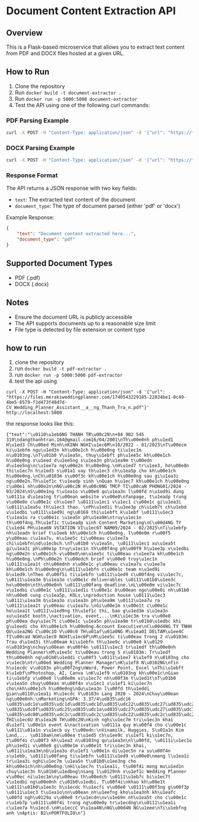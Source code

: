 # Document Content Extraction API

## Overview
This is a Flask-based microservice that allows you to extract text content from PDF and DOCX files hosted at a given URL.

## How to Run

1. Clone the repository
2. Run `docker build -t document-extractor .`
3. Run `docker run -p 5000:5000 document-extractor`
4. Test the API using one of the following curl commands:

### PDF Parsing Example
```bash
curl -X POST -H "Content-Type: application/json" -d '{"url": "https://files.merakiweddingplanner.com/1740543229185-22834be1-0c49-4be5-8579-f1d473f48d7d-CV_Wedding_Planner_Assistant__a__ng_Thanh_Tra_n.pdf"}' http://localhost:5000
```

### DOCX Parsing Example
```bash
curl -X POST -H "Content-Type: application/json" -d '{"url": "https://file-examples.com/storage/fe5c8a4a6c9c9c/2017/04/file_example_DOCX_5MB.docx"}' http://localhost:5000
```

### Response Format
The API returns a JSON response with two key fields:
- `text`: The extracted text content of the document
- `document_type`: The type of document parsed (either 'pdf' or 'docx')

Example Response:
```json
{
    "text": "Document content extracted here...",
    "document_type": "pdf"
}
```

## Supported Document Types
- PDF (.pdf)
- DOCX (.docx)

## Notes
- Ensure the document URL is publicly accessible
- The API supports documents up to a reasonable size limit
- File type is detected by file extension or content type

## how to run

1. clone the repository
2. run `docker build -t pdf-extractor .`
3. run `docker run -p 5000:5000 pdf-extractor`
4. test the api using 
```
curl -X POST -H "Content-Type: application/json" -d '{"url": "https://files.merakiweddingplanner.com/1740543229185-22834be1-0c49-4be5-8579-f1d473f48d7d-CV_Wedding_Planner_Assistant__a__ng_Thanh_Tra_n.pdf"}' http://localhost:5000
```

the response looks like this:
```
{"text":"\u0110\u1eb6NG THANH TR\u00c2N\n+84 902 545 319\ndangthanhtran.164@gmail.com16/04/2001\nTh\u00e0nh ph\u1ed1 H\u1ed3 Ch\u00ed Minh\nKINH NGHI\u1ec6M\n10/2022 - 01/2023\nT\u00ecm ki\u1ebfm ngu\u1ed3n kh\u00e1ch h\u00e0ng ti\u1ec1m n\u0103ng.\nT\u01b0 V\u1ea5n, thuy\u1ebft ph\u1ee5c kh\u00e1ch h\u00e0ng s\u1eed d\u1ee5ng s\u1ea3n ph\u1ea9m t\u00edn d\u1ee5ng\nc\u1ee7a ng\u00e2n h\u00e0ng.\nH\u1ed7 tr\u1ee3, ho\u00e0n thi\u1ec7n h\u1ed3 s\u01a1 vay th\u1ec3 ch\u1ea5p cho kh\u00e1ch h\u00e0ng.\nCh\u0103m s\u00f3c kh\u00e1ch h\u00e0ng sau gi\u1ea3i ng\u00e2n.Th\u1ef1c t\u1eadp sinh \nQuan h\u1ec7 kh\u00e1ch h\u00e0ng c\u00e1 nh\u00e2n\nNG\u00c2N H\u00c0NG TMCP TI\u00caN PHONG01/2024 - 03/2024\nS\u00e1ng t\u1ea1o v\u00e0 qu\u1ea3n l\u00fd n\u1ed9i dung \u0111a d\u1ea1ng tr\u00ean website v\u00e0\nfanpage, t\u1eadp trung v\u00e0o c\u00e1c ch\u1ee7 \u0111\u1ec1 v\u1ec1 c\u00e1c gi\u1ea3i \u0111\u1ea5u th\u1ec3 thao. \nPh\u1ed1i h\u1ee3p ch\u1eb7t ch\u1ebd v\u1edbi \u0111\u1ed9i ng\u0169 thi\u1ebft k\u1ebf \u0111\u1ec3 t\u1ea1o ra c\u00e1c \u1ea5n ph\u1ea9m\ntruy\u1ec1n th\u00f4ng.Th\u1ef1c t\u1eadp sinh Content Marketing\nC\u00d4NG TY C\u1ed4 PH\u1ea6N VSTATION VI\u1ec6T NAM09/2024 - 02/2025\nTi\u1ebfp nh\u1eadn brief t\u1eeb kh\u00e1ch h\u00e0ng, l\u00e0m r\u00f5 y\u00eau c\u1ea7u, m\u1ee5c ti\u00eau c\u1ee7a chi\u1ebfn\nd\u1ecbch.\nT\u01b0 v\u1ea5n, \u0111\u1ec1 xu\u1ea5t gi\u1ea3i ph\u00e1p truy\u1ec1n th\u00f4ng ph\u00f9 h\u1ee3p v\u1edbi ng\u00e2n s\u00e1ch v\u00e0\nm\u1ee5c ti\u00eau c\u1ee7a kh\u00e1ch h\u00e0ng.\nPh\u00e2n t\u00edch brief v\u00e0 truy\u1ec1n \u0111\u1ea1t ch\u00ednh x\u00e1c y\u00eau c\u1ea7u c\u1ee7a kh\u00e1ch h\u00e0ng\n\u0111\u1ebfn c\u00e1c team n\u1ed9i b\u1ed9.\nTheo d\u00f5i ti\u1ebfn \u0111\u1ed9 c\u00f4ng vi\u1ec7c, \u0111\u1ea3m b\u1ea3o c\u00e1c deliverables \u0111\u01b0\u1ee3c ho\u00e0n\nth\u00e0nh \u0111\u00fang deadline.\nL\u00e0m vi\u1ec7c v\u1edbi c\u00e1c \u0111\u1ed1i t\u00e1c b\u00ean ngo\u00e0i nh\u01b0 nh\u00e0 cung c\u1ea5p, KOLs,\nproduction house \u0111\u1ec3 \u0111\u1ea3m b\u1ea3o s\u1ea3n ph\u1ea9m \u0111\u1ea7u ra \u0111\u1ea1t y\u00eau c\u1ea7u.\nGi\u00e1m s\u00e1t c\u00e1c ho\u1ea1t \u0111\u1ed9ng th\u1ef1c thi, bao g\u1ed3m s\u1ea3n xu\u1ea5t booth,\nactivation, event,...\nKi\u1ec3m tra v\u00e0 ph\u00ea duy\u1ec7t c\u00e1c \u1ea5n ph\u1ea9m tr\u01b0\u1edbc khi g\u1eedi cho kh\u00e1ch h\u00e0ng.Account Executive\nC\u00d4NG TY TNHH QU\u1ea2NG C\u00c1O V\u00c0 TH\u01af\u01a0NG M\u1ea0I DELTAM\u1ee4C TI\u00caU NGH\u1ec0 NGHI\u1ec6P\nM\u1ee5c ti\u00eau trong 2 n\u0103m: Trau d\u1ed3i th\u00eam ki\u1ebfn th\u1ee9c v\u00e0 k\u0129 n\u0103ng\nchuy\u00ean m\u00f4n \u0111\u1ec3 tr\u1edf th\u00e0nh Wedding Planner\nM\u1ee5c ti\u00eau trong 5 n\u0103m: Tr\u1edf th\u00e0nh ng\u01b0\u1eddi c\u00f3 \u0111\u1ee7 k\u1ef9 n\u0103ng cho v\u1ecb\ntr\u00ed Wedding Planner Manager\nK\u1ef8 N\u0102NG\nTin h\u1ecdc v\u0103n ph\u00f2ng\nWord, Power Point, Excel \nThi\u1ebft k\u1ebf\nPhotoshop, AI, Canva \nK\u1ef9 n\u0103ng kh\u00e1c\nGiao ti\u1ebfp v\u00e0 l\u00e0m vi\u1ec7c nh\u00f3m t\u1ed1t\nT\u01b0 v\u1ea5n chuy\u00ean m\u00f4n v\u1ec1 s\u1ef1 ki\u1ec7n cho\nkh\u00e1ch h\u00e0ng\nQu\u1ea3n l\u00fd th\u1eddi gian\u0110\u1ea1i H\u1ecdc V\u0103n Lang 2020 - 2024\nChuy\u00ean ng\u00e0nh:\nMarketing\nGPA: 3.37/4\ud835\udc16 \ud835\udc1e\ud835\udc1d\ud835\udc1d\ud835\udc22\ud835\udc27\ud835\udc20  \ud835\udc0f\ud835\udc25\ud835\udc1a\ud835\udc27\ud835\udc27\ud835\udc1e\ud835\udc2b  \ud835\udc00\ud835\udc2c\ud835\udc2c\ud835\udc22\ud835\udc2c\ud835\udc2d\ud835\udc1a\ud835\udc27\ud835\udc2d\nGI\u1edaI THI\u1ec6U B\u1ea2N TH\u00c2N\nKinh nghi\u1ec7m tri\u1ec3n khai d\u1ef1 \u00e1n event &\nactivation \u0111a quy m\u00f4 cho c\u00e1c \u0111\u01a1n v\u1ecb uy t\u00edn:\nVinamilk, Huggies, S\u01a1n Kim Land,... \u0110am\nm\u00ea t\u1ed5 ch\u1ee9c s\u1ef1 ki\u1ec7n, t\u00f4i c\u00f3 kh\u1ea3 n\u0103ng qu\u1ea3n\nl\u00fd, \u0111i\u1ec1u ph\u1ed1i v\u00e0 gi\u00e1m s\u00e1t tri\u1ec3n khai, \u0111\u1ea3m\nb\u1ea3o d\u1ef1 \u00e1n di\u1ec5n ra su\u00f4n s\u1ebb, \u0111\u00fang ti\u1ebfn \u0111\u1ed9 v\u00e0\nmang l\u1ea1i tr\u1ea3i nghi\u1ec7m \u1ea5n t\u01b0\u1ee3ng cho kh\u00e1ch\nh\u00e0ng.\nHi\u1ec7n t\u1ea1i, t\u00f4i mong mu\u1ed1n chuy\u1ec3n h\u01b0\u1edbng\nsang l\u0129nh v\u1ef1c Wedding Planner v\u00ec ni\u1ec1m\ny\u00eau th\u00edch \u0111\u1eb7c bi\u1ec7t v\u1edbi ng\u00e0nh c\u01b0\u1edbi. T\u00f4i\nkhao kh\u00e1t \u0111\u01b0\u1ee3c h\u1ecdc h\u1ecfi v\u00e0 \u0111\u00f3ng g\u00f3p \u0111\u1ec3 t\u1ea1o\nn\u00ean nh\u1eefng kho\u1ea3nh kh\u1eafc \u00fd ngh\u0129a v\u00e0 tr\u1ecdn\nv\u1eb9n nh\u1ea5t cho c\u00e1c c\u1eb7p \u0111\u00f4i trong ng\u00e0y tr\u1ecdng\n\u0111\u1ea1i c\u1ee7a h\u1ecd.\nH\u1eccC V\u1ea4N\nNG\u00d4N NG\u1eee\nTi\u1ebfng anh \nAptis: B2\nPORTFOLIO\n"}
```

